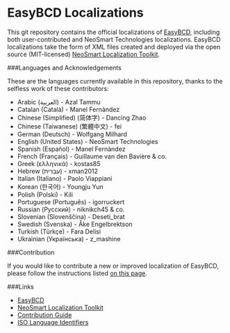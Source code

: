 EasyBCD Localizations
======

This git repository contains the official localizations of [EasyBCD](http://neosmart.net/EasyBCD/), including both user-contributed and NeoSmart Technologies localizations. EasyBCD localizations take the form of XML files created and deployed via the open source (MIT-licensed) [NeoSmart Localization Toolkit](https://github.com/NeoSmart/Localization).

###Languages and Acknowledgements

These are the languages currently available in this repository, thanks to the selfless work of these contributors:

* Arabic (العربية) - Azal Tammu
* Catalan (Català) - Manel Fernàndez
* Chinese (Simplified) (简体字) - Dancing Zhao
* Chinese (Taiwanese) (繁體中文) - fei
* German (Deutsch) - Wolfgang Milhard
* English (United States) - NeoSmart Technologies
* Spanish (Español) - Manel Fernàndez
* French (Français) - Guillaume van den Bavière & co.
* Greek (ελληνικά) - kostas85
* Hebrew (עִבְרִית) - xman2012
* Italian (Italiano) - Paolo Viappiani
* Korean (한국어) - Youngju Yun
* Polish (Polski) - Kili
* Portuguese (Português) - igorruckert
* Russian (Русский) - niknikch45 & co.
* Slovenian (Slovenščina) - Deseti_brat
* Swedish (Svenska) - Åke Engelbrektson
* Turkish (Türkçe) - Fara Delisi
* Ukrainian (Українська) - z_mashine

###Contribution

If you would like to contribute a new or improved localization of EasyBCD, please follow the instructions listed [on this page](http://neosmart.net/forums/showthread.php?t=696).

###Links
* [EasyBCD](http://neosmart.net/EasyBCD/)
* [NeoSmart Localization Toolkit](https://github.com/NeoSmart/Localization)
* [Contribution Guide](http://neosmart.net/forums/showthread.php?t=696)
* [ISO Language Identifiers](http://msdn.microsoft.com/en-us/library/system.globalization.cultureinfo%28v=vs.71%29.aspx)
